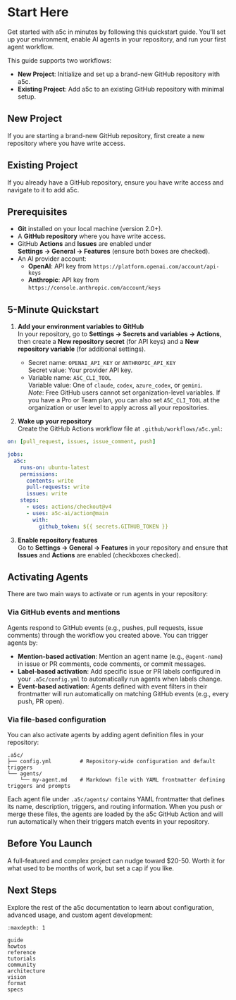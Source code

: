 # Start Here

Get started with a5c in minutes by following this quickstart guide. You'll set up your environment, enable AI agents in your repository, and run your first agent workflow.

This guide supports two workflows:

- **New Project**: Initialize and set up a brand-new GitHub repository with a5c.
- **Existing Project**: Add a5c to an existing GitHub repository with minimal setup.

## New Project

If you are starting a brand-new GitHub repository, first create a new repository where you have write access.

## Existing Project

If you already have a GitHub repository, ensure you have write access and navigate to it to add a5c.

## Prerequisites

- **Git** installed on your local machine (version 2.0+).
- A **GitHub repository** where you have write access.
- GitHub **Actions** and **Issues** are enabled under **Settings → General → Features** (ensure both boxes are checked).
- An AI provider account:
  - **OpenAI**: API key from `https://platform.openai.com/account/api-keys`
  - **Anthropic**: API key from `https://console.anthropic.com/account/keys`

## 5-Minute Quickstart

1. **Add your environment variables to GitHub**  
   In your repository, go to **Settings → Secrets and variables → Actions**, then create a **New repository secret** (for API keys) and a **New repository variable** (for additional settings).  
   
   - Secret name: `OPENAI_API_KEY` or `ANTHROPIC_API_KEY`  
     Secret value: Your provider API key.  
   - Variable name: `A5C_CLI_TOOL`  
     Variable value: One of `claude`, `codex`, `azure_codex`, or `gemini`.  
     *Note*: Free GitHub users cannot set organization-level variables. If you have a Pro or Team plan, you can also set `A5C_CLI_TOOL` at the organization or user level to apply across all your repositories.

2. **Wake up your repository**  
   Create the GitHub Actions workflow file at `.github/workflows/a5c.yml`:

```yaml
on: [pull_request, issues, issue_comment, push]

jobs:
  a5c:
    runs-on: ubuntu-latest
    permissions:
      contents: write
      pull-requests: write
      issues: write
    steps:
      - uses: actions/checkout@v4
      - uses: a5c-ai/action@main
        with:
          github_token: ${{ secrets.GITHUB_TOKEN }}
```

3. **Enable repository features**  
   Go to **Settings → General → Features** in your repository and ensure that **Issues** and **Actions** are enabled (checkboxes checked).

## Activating Agents

There are two main ways to activate or run agents in your repository:

### Via GitHub events and mentions

Agents respond to GitHub events (e.g., pushes, pull requests, issue comments) through the workflow you created above. You can trigger agents by:

- **Mention-based activation**: Mention an agent name (e.g., `@agent-name`) in issue or PR comments, code comments, or commit messages.
- **Label-based activation**: Add specific issue or PR labels configured in your `.a5c/config.yml` to automatically run agents when labels change.
- **Event-based activation**: Agents defined with event filters in their frontmatter will run automatically on matching GitHub events (e.g., every push, PR open).

### Via file-based configuration

You can also activate agents by adding agent definition files in your repository:

```text
.a5c/
├── config.yml         # Repository-wide configuration and default triggers
└── agents/
    └── my-agent.md    # Markdown file with YAML frontmatter defining triggers and prompts
```

Each agent file under `.a5c/agents/` contains YAML frontmatter that defines its name, description, triggers, and routing information. When you push or merge these files, the agents are loaded by the a5c GitHub Action and will run automatically when their triggers match events in your repository.

## Before You Launch

A full-featured and complex project can nudge toward $20-50. Worth it for what used to be months of work, but set a cap if you like.

## Next Steps

Explore the rest of the a5c documentation to learn about configuration, advanced usage, and custom agent development:

```{toctree}
:maxdepth: 1

guide
howtos
reference
tutorials
community
architecture
vision
format
specs
```
